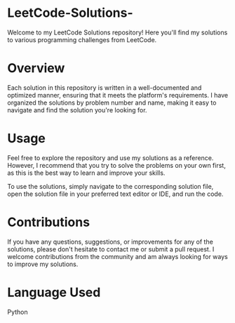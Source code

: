 # LeetCode-Solutions-
<p> Welcome to my LeetCode Solutions repository! Here you'll find my solutions to various programming challenges from LeetCode.</p>

# Overview 
<p>Each solution in this repository is written in a well-documented and optimized manner, ensuring that it meets the platform's requirements. I have organized the solutions by problem number and name, making it easy to navigate and find the solution you're looking for.</p>

# Usage 
<p>Feel free to explore the repository and use my solutions as a reference. However, I recommend that you try to solve the problems on your own first, as this is the best way to learn and improve your skills.

To use the solutions, simply navigate to the corresponding solution file, open the solution file in your preferred text editor or IDE, and run the code. </p>

# Contributions 
<p>If you have any questions, suggestions, or improvements for any of the solutions, please don't hesitate to contact me or submit a pull request. I welcome contributions from the community and am always looking for ways to improve my solutions.</p>

# Language Used 
<p>Python</p>
